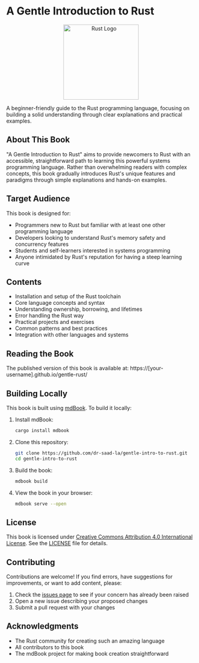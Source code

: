# A Gentle Introduction to Rust

<p align="center">
  <img src="https://raw.githubusercontent.com/rust-lang/rust-artwork/master/logo/rust-logo-512x512.png" width="200" alt="Rust Logo">
</p>

A beginner-friendly guide to the Rust programming language, focusing on building a solid understanding through clear explanations and practical examples.

## About This Book

"A Gentle Introduction to Rust" aims to provide newcomers to Rust with an accessible, straightforward path to learning this powerful systems programming language. Rather than overwhelming readers with complex concepts, this book gradually introduces Rust's unique features and paradigms through simple explanations and hands-on examples.

## Target Audience

This book is designed for:
- Programmers new to Rust but familiar with at least one other programming language
- Developers looking to understand Rust's memory safety and concurrency features
- Students and self-learners interested in systems programming
- Anyone intimidated by Rust's reputation for having a steep learning curve

## Contents

- Installation and setup of the Rust toolchain
- Core language concepts and syntax
- Understanding ownership, borrowing, and lifetimes
- Error handling the Rust way
- Practical projects and exercises
- Common patterns and best practices
- Integration with other languages and systems

## Reading the Book

The published version of this book is available at: https://[your-username].github.io/gentle-rust/

## Building Locally

This book is built using [mdBook](https://github.com/rust-lang/mdBook). To build it locally:

1. Install mdBook:
   ```bash
   cargo install mdbook
   ```

2. Clone this repository:
   ```bash
   git clone https://github.com/dr-saad-la/gentle-intro-to-rust.git
   cd gentle-intro-to-rust
   ```

3. Build the book:
   ```bash
   mdbook build
   ```

4. View the book in your browser:
   ```bash
   mdbook serve --open
   ```

## License

This book is licensed under [Creative Commons Attribution 4.0 International License](https://creativecommons.org/licenses/by/4.0/). See the [LICENSE](LICENSE) file for details.

## Contributing

Contributions are welcome! If you find errors, have suggestions for improvements, or want to add content, please:

1. Check the [issues page](https://github.com/dr-saad-la/gentle-intro-to-rust/issues) to see if your concern has already been raised
2. Open a new issue describing your proposed changes
3. Submit a pull request with your changes

## Acknowledgments

- The Rust community for creating such an amazing language
- All contributors to this book
- The mdBook project for making book creation straightforward
